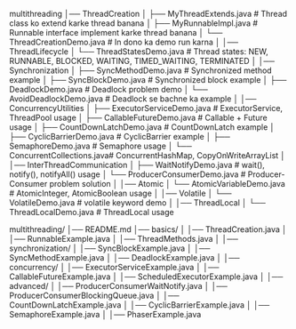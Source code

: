 multithreading
│── ThreadCreation
│    ├── MyThreadExtends.java      # Thread class ko extend karke thread banana
│    ├── MyRunnableImpl.java       # Runnable interface implement karke thread banana
│    └── ThreadCreationDemo.java   # In dono ka demo run karna
│
│── ThreadLifecycle
│    └── ThreadStatesDemo.java     # Thread states: NEW, RUNNABLE, BLOCKED, WAITING, TIMED_WAITING, TERMINATED
│
│── Synchronization
│    ├── SyncMethodDemo.java       # Synchronized method example
│    ├── SyncBlockDemo.java        # Synchronized block example
│    ├── DeadlockDemo.java         # Deadlock problem demo
│    └── AvoidDeadlockDemo.java    # Deadlock se bachne ka example
│
│── ConcurrencyUtilities
│    ├── ExecutorServiceDemo.java  # ExecutorService, ThreadPool usage
│    ├── CallableFutureDemo.java   # Callable + Future usage
│    ├── CountDownLatchDemo.java   # CountDownLatch example
│    ├── CyclicBarrierDemo.java    # CyclicBarrier example
│    ├── SemaphoreDemo.java        # Semaphore usage
│    └── ConcurrentCollections.java# ConcurrentHashMap, CopyOnWriteArrayList
│
│── InterThreadCommunication
│    ├── WaitNotifyDemo.java       # wait(), notify(), notifyAll() usage
│    └── ProducerConsumerDemo.java # Producer-Consumer problem solution
│
│── Atomic
│    └── AtomicVariableDemo.java   # AtomicInteger, AtomicBoolean usage
│
│── Volatile
│    └── VolatileDemo.java         # volatile keyword demo
│
│── ThreadLocal
│    └── ThreadLocalDemo.java      # ThreadLocal usage


multithreading/
│── README.md
│── basics/
│   │── ThreadCreation.java
│   │── RunnableExample.java
│   │── ThreadMethods.java
│
│── synchronization/
│   │── SyncBlockExample.java
│   │── SyncMethodExample.java
│   │── DeadlockExample.java
│
│── concurrency/
│   │── ExecutorServiceExample.java
│   │── CallableFutureExample.java
│   │── ScheduledExecutorExample.java
│
│── advanced/
│   │── ProducerConsumerWaitNotify.java
│   │── ProducerConsumerBlockingQueue.java
│   │── CountDownLatchExample.java
│   │── CyclicBarrierExample.java
│   │── SemaphoreExample.java
│   │── PhaserExample.java
